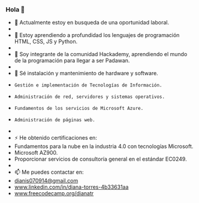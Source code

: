 ### Hola 👋

<!--
**DianaTorresR/DianaTorresR** is a ✨ _special_ ✨ repository because its `README.md` (this file) appears on your GitHub profile.
-->
- 🔭 Actualmente estoy en busqueda de una oportunidad laboral.
- 
- 🌱 Estoy aprendiendo a profundidad los lenguajes de programación HTML, CSS, JS y Python.
- 
- 👯 Soy integrante de la comunidad Hackademy, aprendiendo el mundo de la programación para llegar a ser Padawan.
- 
- 💬 Sé instalación y mantenimiento de hardware y software.
-     Gestión e implementación de Tecnologías de Información.
-     Administración de red, servidores y sistemas operativos.
-     Fundamentos de los servicios de Microsoft Azure.
-     Administración de páginas web.
-    
- ⚡ He obtenido certificaciones en:
-    Fundamentos para la nube en la industria 4.0 con tecnologías Microsoft.
-    Microsoft AZ900.
-    Proporcionar servicios de consultoría general en el estándar EC0249.
-    
- 📫 Me puedes contactar en:
-    dianis070914@gmail.com
-    www.linkedin.com/in/diana-torres-4b33631aa
-    www.freecodecamp.org/dianatr


